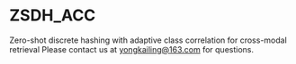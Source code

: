 # ZSDH_ACC
Zero-shot discrete hashing with adaptive class correlation for cross-modal retrieval
Please contact us at yongkailing@163.com for questions.
